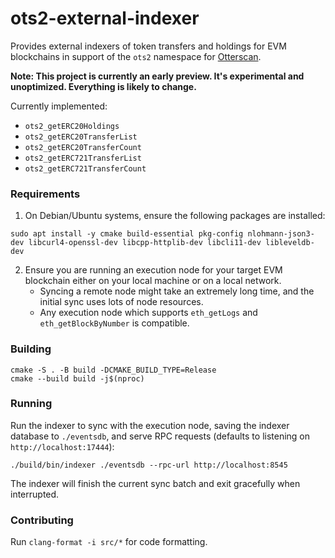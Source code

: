 # ots2-external-indexer
Provides external indexers of token transfers and holdings for EVM blockchains in support of the `ots2` namespace for [Otterscan](https://github.com/otterscan/otterscan).

**Note: This project is currently an early preview. It's experimental and unoptimized. Everything is likely to change.**

Currently implemented:
- `ots2_getERC20Holdings`
- `ots2_getERC20TransferList`
- `ots2_getERC20TransferCount`
- `ots2_getERC721TransferList`
- `ots2_getERC721TransferCount`

### Requirements

1. On Debian/Ubuntu systems, ensure the following packages are installed:
```
sudo apt install -y cmake build-essential pkg-config nlohmann-json3-dev libcurl4-openssl-dev libcpp-httplib-dev libcli11-dev libleveldb-dev
```

2. Ensure you are running an execution node for your target EVM blockchain either on your local machine or on a local network.
   - Syncing a remote node might take an extremely long time, and the initial sync uses lots of node resources.
   - Any execution node which supports `eth_getLogs` and `eth_getBlockByNumber` is compatible.

### Building

```
cmake -S . -B build -DCMAKE_BUILD_TYPE=Release
cmake --build build -j$(nproc)
```

### Running

Run the indexer to sync with the execution node, saving the indexer database to `./eventsdb`, and serve RPC requests (defaults to listening on `http://localhost:17444`):

```
./build/bin/indexer ./eventsdb --rpc-url http://localhost:8545
```

The indexer will finish the current sync batch and exit gracefully when interrupted.

### Contributing

Run `clang-format -i src/*` for code formatting.
